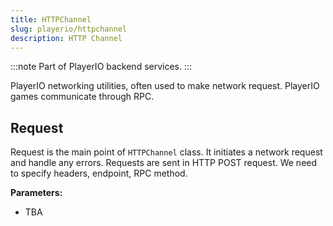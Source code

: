 ```yaml
---
title: HTTPChannel
slug: playerio/httpchannel
description: HTTP Channel
---
```


:::note
Part of PlayerIO backend services.
:::

PlayerIO networking utilities, often used to make network request. PlayerIO games communicate through RPC.

## Request

Request is the main point of `HTTPChannel` class. It initiates a network request and handle any errors. Requests are sent in HTTP POST request. We need to specify headers, endpoint, RPC method.

**Parameters:**

- TBA
